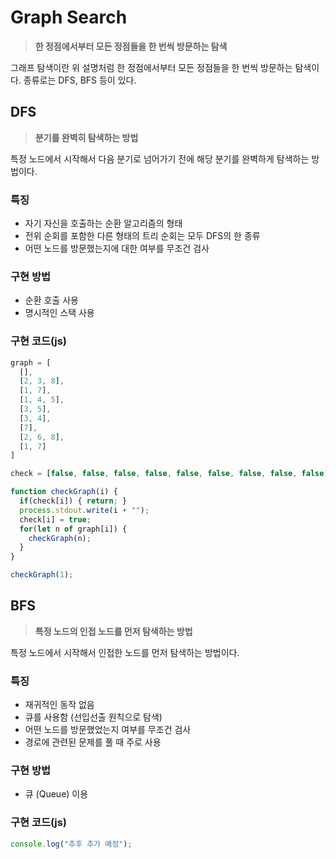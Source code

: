 # Graph Search
  > **한 정점에서부터 모든 정점들을 한 번씩 방문하는 탐색**

  그래프 탐색이란 위 설명처럼 한 정점에서부터 모든 정점들을 한 번씩 방문하는 탐색이다.
  종류로는 DFS, BFS 등이 있다.

  ## DFS
  > **분기를 완벽히 탐색하는 방법**
  
  특정 노드에서 시작해서 다음 분기로 넘어가기 전에 해당 분기를 완벽하게 탐색하는 방법이다.

  ### 특징
  - 자기 자신을 호출하는 순환 알고리즘의 형태
  - 전위 순회를 포함한 다른 형태의 트리 순회는 모두 DFS의 한 종류
  - 어떤 노드를 방문했는지에 대한 여부를 무조건 검사

  ### 구현 방법
  - 순환 호출 사용
  - 명시적인 스택 사용

  ### 구현 코드(js)
  ```js
  graph = [
    [], 
    [2, 3, 8], 
    [1, 7], 
    [1, 4, 5], 
    [3, 5], 
    [3, 4], 
    [7], 
    [2, 6, 8], 
    [1, 7]
  ]

  check = [false, false, false, false, false, false, false, false, false];

  function checkGraph(i) {
    if(check[i]) { return; }
    process.stdout.write(i + "");
    check[i] = true;
    for(let n of graph[i]) {
      checkGraph(n);
    }
  }

  checkGraph(1);
  ```

  ## BFS
  > **특정 노드의 인접 노드를 먼저 탐색하는 방법**
  
  특정 노드에서 시작해서 인접한 노드를 먼저 탐색하는 방법이다.

  ### 특징
  - 재귀적인 동작 없음
  - 큐를 사용함 (선입선출 원칙으로 탐색)
  - 어떤 노드를 방문했었는지 여부를 무조건 검사
  - 경로에 관련된 문제를 풀 때 주로 사용

  ### 구현 방법
  - 큐 (Queue) 이용

  ### 구현 코드(js)
  ```js
  console.log("추후 추가 예정");
  ```